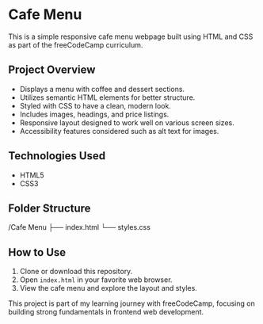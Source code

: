 # Cafe Menu

This is a simple responsive cafe menu webpage built using HTML and CSS as part of the freeCodeCamp curriculum.

## Project Overview

- Displays a menu with coffee and dessert sections.
- Utilizes semantic HTML elements for better structure.
- Styled with CSS to have a clean, modern look.
- Includes images, headings, and price listings.
- Responsive layout designed to work well on various screen sizes.
- Accessibility features considered such as alt text for images.

## Technologies Used

- HTML5
- CSS3

## Folder Structure

/Cafe Menu
├── index.html
└── styles.css


## How to Use

1. Clone or download this repository.
2. Open `index.html` in your favorite web browser.
3. View the cafe menu and explore the layout and styles.



This project is part of my learning journey with freeCodeCamp, focusing on building strong fundamentals in frontend web development.
